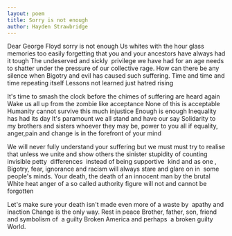 ```yaml
---
layout: poem
title: Sorry is not enough
author: Hayden Strawbridge
---
```

Dear George Floyd sorry is not enough
Us whites with the hour glass memories too easily forgetting that you and your ancestors have always had it tough
The undeserved and sickly  privilege we have had for an age needs to shatter under the pressure of our collective rage.
How can there be any silence when Bigotry and evil has caused such suffering.
Time and time and time repeating itself
Lessons not learned just hatred rising

It's time to smash the clock before the chimes of suffering are heard again
Wake us all up from the zombie like acceptance
None of this is acceptable
Humanity cannot survive this much injustice
Enough is enough
Inequality has had its day
It's paramount we all stand and have our say
Solidarity to my brothers and sisters whoever they may be, power to you all if equality, anger,pain and change is in the forefront of your mind

We will never fully understand your suffering 
but we must must try to realise that unless we unite and show others the sinister stupidity of counting invisible petty  differences  instead of being supportive  kind and as one , Bigotry, fear, ignorance and racism will always stare and glare on in  some people's minds.
Your death, the death of an innocent man by the brutal White heat anger of a so called authority figure will not and cannot be forgotten

Let's make sure your death isn't made even more of a waste by  apathy and inaction
Change is the only way.
Rest in peace Brother, father, son, friend and symbolism of  a guilty Broken America and perhaps  a broken guilty  World.
